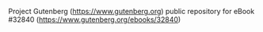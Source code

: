 Project Gutenberg (https://www.gutenberg.org) public repository for eBook #32840 (https://www.gutenberg.org/ebooks/32840)
